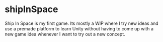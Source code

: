 # shipInSpace

Ship In Space is my first game. Its mostly a WIP where I try new ideas and use a premade platform to learn Unity without having to come up with a new game idea whenever I want to try out a new concept. 

